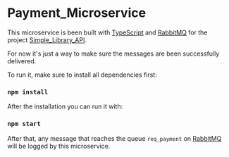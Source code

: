 # Payment_Microservice

This microservice is been built with [TypeScript](https://www.typescriptlang.org) and [RabbitMQ](https://www.rabbitmq.com) for the project [Simple_Library_API](https://github.com/Gduodq/Simple_Library_API).

For now it's just a way to make sure the messages are been successfully delivered.

To run it, make sure to install all dependencies first:

### `npm install`

After the installation you can run it with:

### `npm start`

After that, any message that reaches the queue `req_payment` on [RabbitMQ](https://www.rabbitmq.com) will be logged by this microservice.
